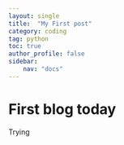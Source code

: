 ```yaml
---
layout: single
title:  "My First post"
category: coding
tag: python
toc: true
author_profile: false
sidebar:
    nav: "docs"
---
```


#  First blog today

Trying
